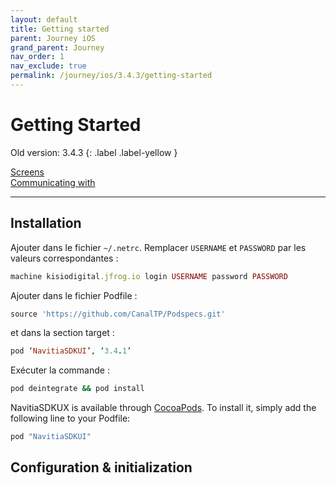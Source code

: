 ```yaml
---
layout: default
title: Getting started
parent: Journey iOS
grand_parent: Journey
nav_order: 1
nav_exclude: true
permalink: /journey/ios/3.4.3/getting-started
---
```


# Getting Started

Old version: 3.4.3
{: .label .label-yellow }

[Screens](/navitia_sdk_docs/journey/ios/3.4.3/screens)<br>
[Communicating with](/navitia_sdk_docs/journey/ios/3.4.3/communicating-with)

---

## Installation

Ajouter dans le fichier `~/.netrc`. Remplacer `USERNAME` et `PASSWORD` par les valeurs correspondantes :
```ruby
machine kisiodigital.jfrog.io login USERNAME password PASSWORD
```
 
Ajouter dans le fichier Podfile :
```ruby
source 'https://github.com/CanalTP/Podspecs.git'
```
 
et dans la section target :
```ruby
pod ‘NavitiaSDKUI’, ‘3.4.1’
```
 
Exécuter la commande :
```ruby
pod deintegrate && pod install
```


NavitiaSDKUX is available through [CocoaPods](http://cocoapods.org). To install
it, simply add the following line to your Podfile:

```ruby
pod "NavitiaSDKUI"
```

## Configuration & initialization